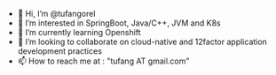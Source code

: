 - 👋 Hi, I’m @tufangorel
- 👀 I’m interested in SpringBoot, Java/C++, JVM and K8s
- 🌱 I’m currently learning Openshift 
- 💞️ I’m looking to collaborate on cloud-native and 12factor application development practices
- 📫 How to reach me at :  "tufang AT gmail.com"

<!---
tufangorel/tufangorel is a ✨ special ✨ repository because its `README.md` (this file) appears on your GitHub profile.
You can click the Preview link to take a look at your changes.
--->
